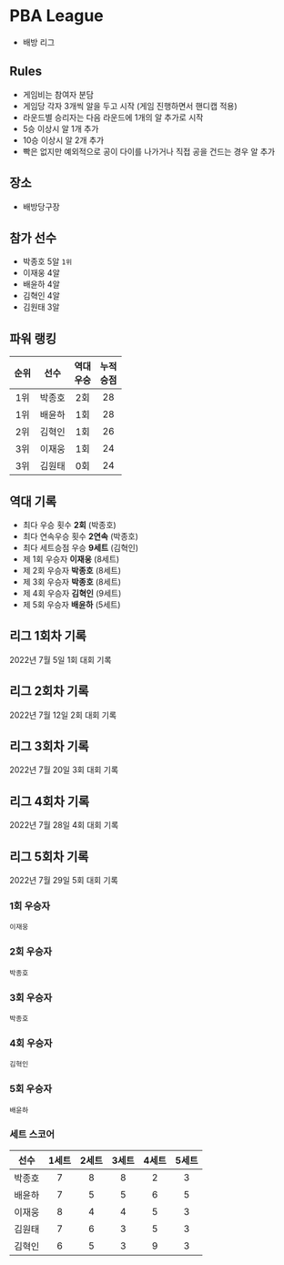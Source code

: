 # PBA League
- 배방 리그

## Rules
- 게임비는 참여자 분담
- 게임당 각자 3개씩 알을 두고 시작 (게임 진행하면서 핸디캡 적용)
- 라운드별 승리자는 다음 라운드에 1개의 알 추가로 시작
- 5승 이상시 알 1개 추가
- 10승 이상시 알 2개 추가
- 빡은 없지만 예외적으로 공이 다이를 나가거나 직접 공을 건드는 경우 알 추가

## 장소
- 배방당구장

## 참가 선수
- 박종호 5알 `1위`
- 이재웅 4알
- 배윤하 4알
- 김혁인 4알
- 김원태 3알

## 파워 랭킹
| 순위 | 선수 | 역대<br/>우승 | 누적<br/>승점 | 
|:--:|:--:|:--:|:--:|
| 1위 | 박종호 | 2회 | 28 |
| 1위 | 배윤하 | 1회 | 28 |
| 2위 | 김혁인 | 1회 | 26 |
| 3위 | 이재웅 | 1회 | 24 | 
| 3위 | 김원태 | 0회 | 24 |


## 역대 기록
- 최다 우승 횟수 **2회** (박종호)
- 최다 연속우승 횟수 **2연속** (박종호)
- 최다 세트승점 우승 **9세트** (김혁인)
- 제 1회 우승자 **이재웅** (8세트)
- 제 2회 우승자 **박종호** (8세트)
- 제 3회 우승자 **박종호** (8세트)
- 제 4회 우승자 **김혁인** (9세트)
- 제 5회 우승자 **배윤하** (5세트)

## 리그 1회차 기록
2022년 7월 5일 1회 대회 기록

## 리그 2회차 기록
2022년 7월 12일 2회 대회 기록

## 리그 3회차 기록
2022년 7월 20일 3회 대회 기록

## 리그 4회차 기록
2022년 7월 28일 4회 대회 기록

## 리그 5회차 기록
2022년 7월 29일 5회 대회 기록

### 1회 우승자
`이재웅`

### 2회 우승자
`박종호`

### 3회 우승자
`박종호`

### 4회 우승자
`김혁인`

### 5회 우승자
`배윤하`

### 세트 스코어
| 선수 | 1세트 | 2세트 | 3세트 | 4세트 | 5세트 |
|:--:|:--:|:--:|:--:|:--:|:--:|
| 박종호 | 7 | 8 | 8 | 2 | 3 |
| 배윤하 | 7 | 5 | 5 | 6 | 5 |
| 이재웅 | 8 | 4 | 4 | 5 | 3 |
| 김원태 | 7 | 6 | 3 | 5 | 3 |
| 김혁인 | 6 | 5 | 3 | 9 | 3 |
 

